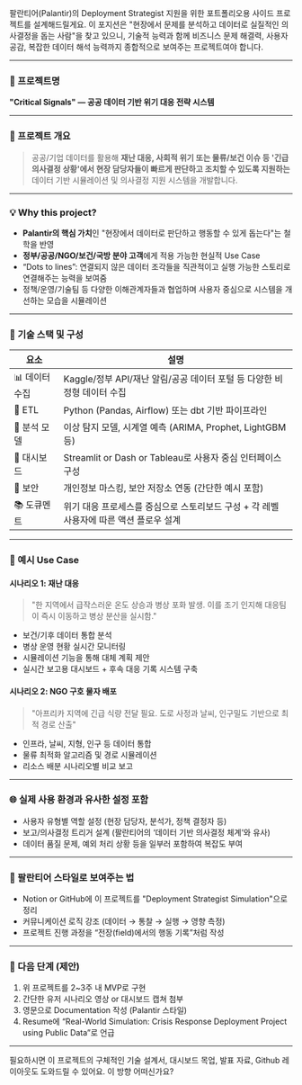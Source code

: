 팔란티어(Palantir)의 Deployment Strategist 지원을 위한 포트폴리오용 사이드 프로젝트를 설계해드릴게요. 이 포지션은 "현장에서 문제를 분석하고 데이터로 실질적인 의사결정을 돕는 사람"을 찾고 있으니, 기술적 능력과 함께 비즈니스 문제 해결력, 사용자 공감, 복잡한 데이터 해석 능력까지 종합적으로 보여주는 프로젝트여야 합니다.

---

### 🎯 프로젝트명
**"Critical Signals" — 공공 데이터 기반 위기 대응 전략 시스템**

---

### 📌 프로젝트 개요
> 공공/기업 데이터를 활용해 **재난 대응, 사회적 위기 또는 물류/보건 이슈 등 '긴급 의사결정 상황'에서 현장 담당자들이 빠르게 판단하고 조치할 수 있도록 지원하는** 데이터 기반 시뮬레이션 및 의사결정 지원 시스템을 개발합니다.

---

### 💡 Why this project?
- **Palantir의 핵심 가치**인 "현장에서 데이터로 판단하고 행동할 수 있게 돕는다"는 철학을 반영
- **정부/공공/NGO/보건/국방 분야 고객**에게 적용 가능한 현실적 Use Case
- “Dots to lines”: 연결되지 않은 데이터 조각들을 직관적이고 실행 가능한 스토리로 연결해주는 능력을 보여줌
- 정책/운영/기술팀 등 다양한 이해관계자들과 협업하며 사용자 중심으로 시스템을 개선하는 모습을 시뮬레이션

---

### 🧱 기술 스택 및 구성
| 요소            | 설명 |
|----------------|------|
| 📊 데이터 수집 | Kaggle/정부 API/재난 알림/공공 데이터 포털 등 다양한 비정형 데이터 수집 |
| 🔄 ETL         | Python (Pandas, Airflow) 또는 dbt 기반 파이프라인 |
| 🧠 분석 모델   | 이상 탐지 모델, 시계열 예측 (ARIMA, Prophet, LightGBM 등) |
| 📍 대시보드     | Streamlit or Dash or Tableau로 사용자 중심 인터페이스 구성 |
| 🔐 보안         | 개인정보 마스킹, 보안 저장소 연동 (간단한 예시 포함) |
| 📚 도큐멘트     | 위기 대응 프로세스를 중심으로 스토리보드 구성 + 각 레벨 사용자에 따른 액션 플로우 설계 |

---

### 📂 예시 Use Case
#### 시나리오 1: 재난 대응
> "한 지역에서 급작스러운 온도 상승과 병상 포화 발생. 이를 조기 인지해 대응팀이 즉시 이동하고 병상 분산을 실시함."

- 보건/기후 데이터 통합 분석
- 병상 운영 현황 실시간 모니터링
- 시뮬레이션 기능을 통해 대체 계획 제안
- 실시간 보고용 대시보드 + 후속 대응 기록 시스템 구축

#### 시나리오 2: NGO 구호 물자 배포
> "아프리카 지역에 긴급 식량 전달 필요. 도로 사정과 날씨, 인구밀도 기반으로 최적 경로 산출"

- 인프라, 날씨, 지형, 인구 등 데이터 통합
- 물류 최적화 알고리즘 및 경로 시뮬레이션
- 리소스 배분 시나리오별 비교 보고

---

### 🌐 실제 사용 환경과 유사한 설정 포함
- 사용자 유형별 역할 설정 (현장 담당자, 분석가, 정책 결정자 등)
- 보고/의사결정 트리거 설계 (팔란티어의 ‘데이터 기반 의사결정 체계’와 유사)
- 데이터 품질 문제, 예외 처리 상황 등을 일부러 포함하여 복잡도 부여

---

### 💼 팔란티어 스타일로 보여주는 법
- Notion or GitHub에 이 프로젝트를 "Deployment Strategist Simulation"으로 정리
- 커뮤니케이션 로직 강조 (데이터 → 통찰 → 실행 → 영향 측정)
- 프로젝트 진행 과정을 “전장(field)에서의 행동 기록”처럼 작성

---

### 📍 다음 단계 (제안)
1. 위 프로젝트를 2~3주 내 MVP로 구현
2. 간단한 유저 시나리오 영상 or 대시보드 캡쳐 첨부
3. 영문으로 Documentation 작성 (Palantir 스타일)
4. Resume에 “Real-World Simulation: Crisis Response Deployment Project using Public Data”로 언급

---

필요하시면 이 프로젝트의 구체적인 기술 설계서, 대시보드 목업, 발표 자료, Github 레이아웃도 도와드릴 수 있어요. 이 방향 어떠신가요?
